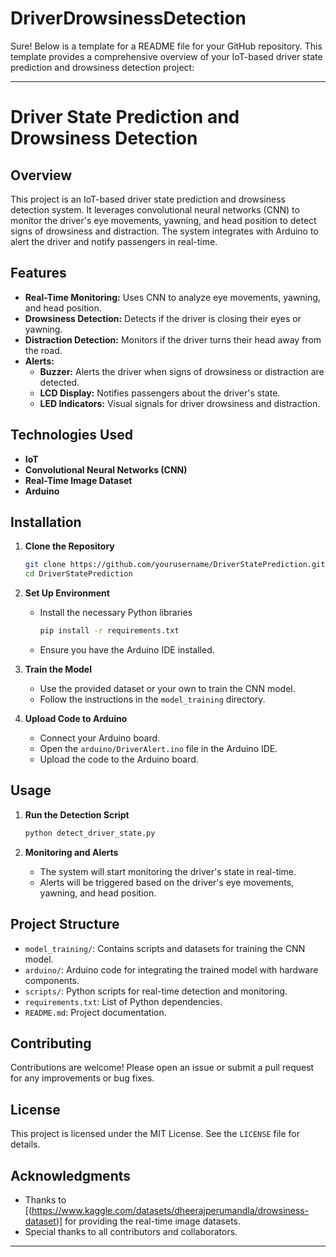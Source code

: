 # DriverDrowsinessDetection
Sure! Below is a template for a README file for your GitHub repository. This template provides a comprehensive overview of your IoT-based driver state prediction and drowsiness detection project:

---

# Driver State Prediction and Drowsiness Detection

## Overview

This project is an IoT-based driver state prediction and drowsiness detection system. It leverages convolutional neural networks (CNN) to monitor the driver's eye movements, yawning, and head position to detect signs of drowsiness and distraction. The system integrates with Arduino to alert the driver and notify passengers in real-time.

## Features

- **Real-Time Monitoring:** Uses CNN to analyze eye movements, yawning, and head position.
- **Drowsiness Detection:** Detects if the driver is closing their eyes or yawning.
- **Distraction Detection:** Monitors if the driver turns their head away from the road.
- **Alerts:** 
  - **Buzzer:** Alerts the driver when signs of drowsiness or distraction are detected.
  - **LCD Display:** Notifies passengers about the driver's state.
  - **LED Indicators:** Visual signals for driver drowsiness and distraction.

## Technologies Used

- **IoT**
- **Convolutional Neural Networks (CNN)**
- **Real-Time Image Dataset**
- **Arduino**

## Installation

1. **Clone the Repository**
   ```bash
   git clone https://github.com/yourusername/DriverStatePrediction.git
   cd DriverStatePrediction
   ```

2. **Set Up Environment**
   - Install the necessary Python libraries
     ```bash
     pip install -r requirements.txt
     ```
   - Ensure you have the Arduino IDE installed.

3. **Train the Model**
   - Use the provided dataset or your own to train the CNN model.
   - Follow the instructions in the `model_training` directory.

4. **Upload Code to Arduino**
   - Connect your Arduino board.
   - Open the `arduino/DriverAlert.ino` file in the Arduino IDE.
   - Upload the code to the Arduino board.

## Usage

1. **Run the Detection Script**
   ```bash
   python detect_driver_state.py
   ```

2. **Monitoring and Alerts**
   - The system will start monitoring the driver's state in real-time.
   - Alerts will be triggered based on the driver's eye movements, yawning, and head position.

## Project Structure

- `model_training/`: Contains scripts and datasets for training the CNN model.
- `arduino/`: Arduino code for integrating the trained model with hardware components.
- `scripts/`: Python scripts for real-time detection and monitoring.
- `requirements.txt`: List of Python dependencies.
- `README.md`: Project documentation.

## Contributing

Contributions are welcome! Please open an issue or submit a pull request for any improvements or bug fixes.

## License

This project is licensed under the MIT License. See the `LICENSE` file for details.

## Acknowledgments

- Thanks to [(https://www.kaggle.com/datasets/dheerajperumandla/drowsiness-dataset)] for providing the real-time image datasets.
- Special thanks to all contributors and collaborators.

---
